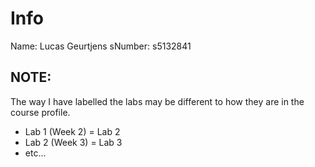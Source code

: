 # Info
Name: Lucas Geurtjens
sNumber: s5132841

## NOTE:
The way I have labelled the labs may be different to how they are in the course profile.
* Lab 1 (Week 2) = Lab 2
* Lab 2 (Week 3) = Lab 3
* etc...
